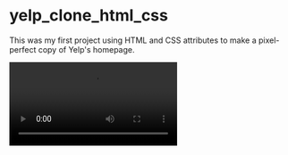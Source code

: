 # yelp_clone_html_css

This was my first project using HTML and CSS attributes to make a pixel-perfect copy of Yelp's homepage. 

![Alt Text](https://media.giphy.com/media/O7MpL1ATqcORBfzO3p/giphy.mp4)

